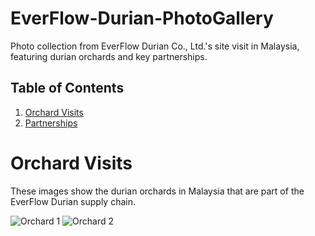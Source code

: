 # EverFlow-Durian-PhotoGallery
Photo collection from EverFlow Durian Co., Ltd.'s site visit in Malaysia, featuring durian orchards and key partnerships.

## Table of Contents
1. [Orchard Visits](#orchard-visits)
2. [Partnerships](#partnerships)

# Orchard Visits
These images show the durian orchards in Malaysia that are part of the EverFlow Durian supply chain.

![Orchard 1](https://github.com/AnmengHao/EverFlow-Durian-PhotoGallery/blob/41cff7bca8ae2d43b1dc88a383c77e453cd2aedb/Durian.jpg)
![Orchard 2](path_to_orchard_image2.jpg)
